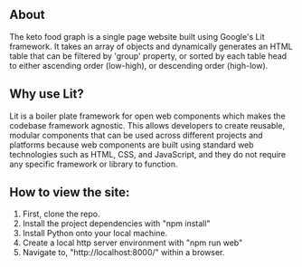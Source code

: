 ## About

The keto food graph is a single page website built using Google's Lit framework. It takes an array of objects and dynamically generates an HTML table that can be filtered by 'group' property, or sorted by each table head to either ascending order (low-high), or descending order (high-low).

## Why use Lit?

Lit is a boiler plate framework for open web components which makes the codebase framework agnostic. This allows developers to create reusable, modular components that can be used across different projects and platforms because web components are built using standard web technologies such as HTML, CSS, and JavaScript, and they do not require any specific framework or library to function.

## How to view the site:

1. First, clone the repo.
2. Install the project dependencies with "npm install"
3. Install Python onto your local machine.
4. Create a local http server environment with "npm run web"
5. Navigate to, "http://localhost:8000/" within a browser.
